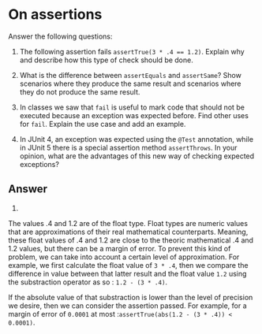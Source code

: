 # On assertions

Answer the following questions:

1. The following assertion fails `assertTrue(3 * .4 == 1.2)`. Explain why and describe how this type of check should be done.

2. What is the difference between `assertEquals` and `assertSame`? Show scenarios where they produce the same result and scenarios where they do not produce the same result.

3. In classes we saw that `fail` is useful to mark code that should not be executed because an exception was expected before. Find other uses for `fail`. Explain the use case and add an example.

4. In JUnit 4, an exception was expected using the `@Test` annotation, while in JUnit 5 there is a special assertion method `assertThrows`. In your opinion, what are the advantages of this new way of checking expected exceptions?

## Answer
1.
The values .4 and 1.2 are of the float type. Float types are numeric values that are approximations of their real mathematical counterparts. Meaning, these float values of .4 and 1.2 are close to the theoric mathematical .4 and 1.2 values, but there can be a margin of error.
To prevent this kind of problem, we can take into account a certain level of approximation.
For example, we first calculate the float value of `3 * .4`, then we compare the difference in value between that latter result and the float value `1.2` using the substraction operator as so : `1.2 - (3 * .4)`.

If the absolute value of that substraction is lower than the level of precision we desire, then we can consider the assertion passed.
For example, for a margin of error of `0.0001` at most :`assertTrue(abs(1.2 - (3 * .4)) < 0.0001)`.